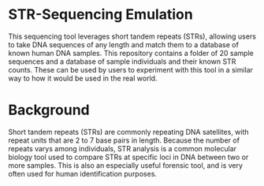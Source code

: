 # STR-Sequencing Emulation
This sequencing tool leverages short tandem repeats (STRs), allowing users to take DNA sequences of any length and match them to a database of known human DNA samples. This repository contains a folder of 20 sample sequences and a database of sample individuals and their known STR counts. These can be used by users to experiment with this tool in a similar way to how it would be used in the real world.

# Background
Short tandem repeats (STRs) are commonly repeating DNA satellites, with repeat units that are 2 to 7 base pairs in length. Because the number of repeats varys among individuals, STR analysis is a common molecular biology tool used to compare STRs at specific loci in DNA between two or more samples. This is also an especially useful forensic tool, and is very often used for human identification purposes. 
